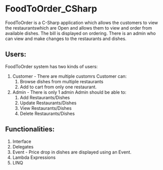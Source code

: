 # FoodToOrder_CSharp
FoodToOrder is a C-Sharp application which allows the customers to view the restaurantswhich are Open and allows them to view and order from available dishes. The bill is displayed on ordering. There is an admin who can view and make changes to the restaurants and dishes.

## Users:
FoodToOrder system has two kinds of users: 
1. Customer - There are multiple customrs
   Customer can:
   1. Browse dishes from multiple restaurants
   2. Add to cart from only one restaurant.
2. Admin - There is only 1 admin
   Admin should be able to:
   1. Add Restaurants/Dishes
   2. Update Restaurants/Dishes
   3. View Restaurants/Dishes
   4. Delete Restaurants/Dishes

## Functionalities:
1. Interface
2. Delegates
3. Event -  Price drop in dishes are displayed using an Event.
4. Lambda Expressions
5. LINQ
